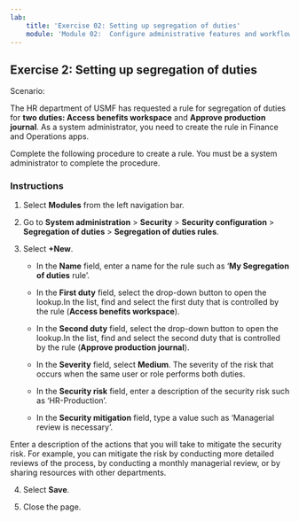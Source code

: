 ```yaml
---
lab:
    title: 'Exercise 02: Setting up segregation of duties'
    module: 'Module 02:  Configure administrative features and workflows'
---
```

## Exercise 2: Setting up segregation of duties

Scenario:

The HR department of USMF has requested a rule for segregation of duties for **two duties: Access benefits workspace** and **Approve production journal**. As a system administrator, you need to create the rule in Finance and Operations apps.

Complete the following procedure to create a rule. You must be a system administrator to complete the procedure.

### Instructions

1. Select **Modules** from the left navigation bar.

3. Go to **System administration** > **Security** > **Security configuration** > **Segregation of duties** > **Segregation of duties rules**.

3. Select **+New**.

	- In the **Name** field, enter a name for the rule such as ‘**My Segregation of duties** rule’.

	- In the **First duty** field, select the drop-down button to open the lookup.In the list, find and select the first duty that is controlled by the rule (**Access benefits workspace**).

	- In the **Second duty** field, select the drop-down button to open the lookup.In the list, find and select the second duty that is controlled by the rule (**Approve production journal**).

	- In the **Severity** field, select **Medium**. The severity of the risk that occurs when the same user or role performs both duties.

	- In the **Security risk** field, enter a description of the security risk such as ‘HR-Production’.

	- In the **Security mitigation** field, type a value such as ‘Managerial review is necessary’.

Enter a description of the actions that you will take to mitigate the security risk. For example, you can mitigate the risk by conducting more detailed reviews of the process, by conducting a monthly managerial review, or by sharing resources with other departments.

4. Select **Save**.

5. Close the page.
